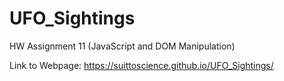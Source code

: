 # UFO_Sightings
HW Assignment 11 (JavaScript and DOM Manipulation)


Link to Webpage: 
https://suittoscience.github.io/UFO_Sightings/
